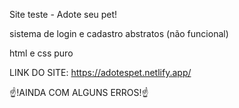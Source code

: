 Site teste - Adote seu pet!

sistema de login e cadastro abstratos (não funcional)

html e css puro

LINK DO SITE: https://adotespet.netlify.app/

☝!AINDA COM ALGUNS ERROS!☝

